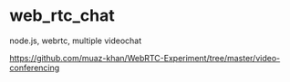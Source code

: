# web_rtc_chat
node.js, webrtc, multiple videochat

https://github.com/muaz-khan/WebRTC-Experiment/tree/master/video-conferencing
